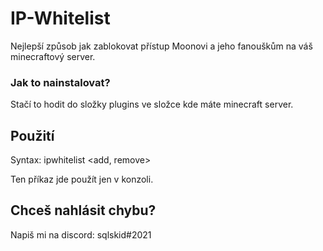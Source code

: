 # IP-Whitelist
 
Nejlepší způsob jak zablokovat přístup Moonovi a jeho fanouškům na váš minecraftový server.

### Jak to nainstalovat?
Stačí to hodit do složky plugins ve složce kde máte minecraft server.

## Použití
Syntax: ipwhitelist <add, remove> <ip>
 
Ten příkaz jde použít jen v konzoli.
 
## Chceš nahlásit chybu?
Napiš mi na discord: sqlskid#2021
